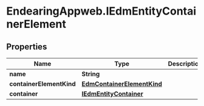 # EndearingAppweb.IEdmEntityContainerElement

## Properties
Name | Type | Description | Notes
------------ | ------------- | ------------- | -------------
**name** | **String** |  | [optional] 
**containerElementKind** | [**EdmContainerElementKind**](EdmContainerElementKind.md) |  | [optional] 
**container** | [**IEdmEntityContainer**](IEdmEntityContainer.md) |  | [optional] 
